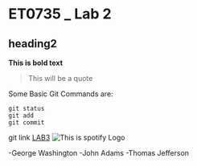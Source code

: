 # ET0735 _ Lab 2
## heading2

**This is bold text**
> This will be a quote

Some Basic Git Commands are: 
```
git status
git add
git commit
```

git link [LAB3](https://github.com/wYbo2/Lab3)
![This is spotify Logo](https://encrypted-tbn0.gstatic.com/images?q=tbn:ANd9GcS3WQ9jQpwGf1793o05vYr7zKAl2WHYgqc23A&s)

-George Washington
-John Adams
-Thomas Jefferson